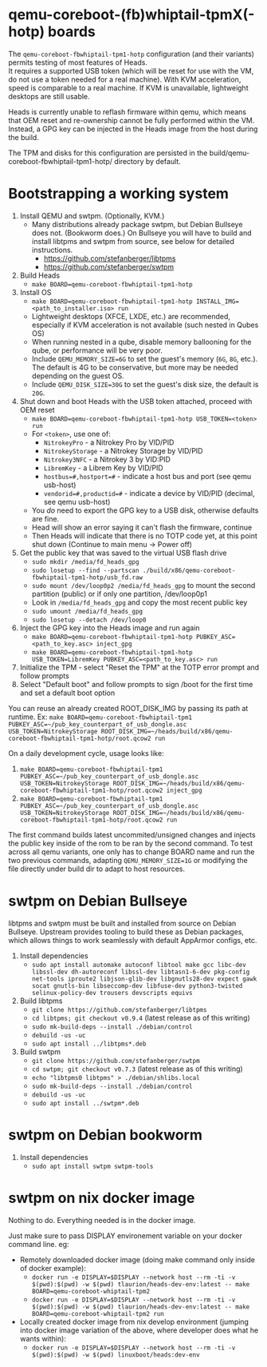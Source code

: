 qemu-coreboot-(fb)whiptail-tpmX(-hotp) boards
===

The `qemu-coreboot-fbwhiptail-tpm1-hotp` configuration (and their variants) permits testing of most features of Heads.  
 It requires a supported USB token (which will be reset for use with the VM, do not use a token needed for a
 real machine).  With KVM acceleration, speed is comparable to a real machine.  If KVM is unavailable,
 lightweight desktops are still usable.

Heads is currently unable to reflash firmware within qemu, which means that OEM reset and re-ownership
 cannot be fully performed within the VM.  Instead, a GPG key can be injected in the Heads image from the
 host during the build.

The TPM and disks for this configuration are persisted in the build/qemu-coreboot-fbwhiptail-tpm1-hotp/ directory by default.

Bootstrapping a working system
===

1. Install QEMU and swtpm.  (Optionally, KVM.)
   * Many distributions already package swtpm, but Debian Bullseye does not.  (Bookworm does.)  On Bullseye you will have to build and install libtpms and swtpm from source, see below for detailed instructions.
     * https://github.com/stefanberger/libtpms
     * https://github.com/stefanberger/swtpm
2. Build Heads
   * `make BOARD=qemu-coreboot-fbwhiptail-tpm1-hotp`
3. Install OS
   * `make BOARD=qemu-coreboot-fbwhiptail-tpm1-hotp INSTALL_IMG=<path_to_installer.iso> run`
   * Lightweight desktops (XFCE, LXDE, etc.) are recommended, especially if KVM acceleration is not available (such nested in Qubes OS)
   * When running nested in a qube, disable memory ballooning for the qube, or performance will be very poor.
   * Include `QEMU_MEMORY_SIZE=6G` to set the guest's memory (`6G`, `8G`, etc.).  The default is 4G to be conservative, but more may be needed depending on the guest OS.
   * Include `QEMU_DISK_SIZE=30G` to set the guest's disk size, the default is `20G`.
4. Shut down and boot Heads with the USB token attached, proceed with OEM reset
   * `make BOARD=qemu-coreboot-fbwhiptail-tpm1-hotp USB_TOKEN=<token> run`
   * For `<token>`, use one of:
     * `NitrokeyPro` - a Nitrokey Pro by VID/PID
     * `NitrokeyStorage` - a Nitrokey Storage by VID/PID
     * `Nitrokey3NFC` - a Nitrokey 3 by VID:PID
     * `LibremKey` - a Librem Key by VID/PID
     * `hostbus=#,hostport=#` - indicate a host bus and port (see qemu usb-host)
     * `vendorid=#,productid=#` - indicate a device by VID/PID (decimal, see qemu usb-host)
   * You _do_ need to export the GPG key to a USB disk, otherwise defaults are fine.
   * Head will show an error saying it can't flash the firmware, continue
   * Then Heads will indicate that there is no TOTP code yet, at this point shut down (Continue to main menu -> Power off)
5. Get the public key that was saved to the virtual USB flash drive
   * `sudo mkdir /media/fd_heads_gpg`
   * `sudo losetup --find --partscan ./build/x86/qemu-coreboot-fbwhiptail-tpm1-hotp/usb_fd.raw`
   * `sudo mount /dev/loop0p2 /media/fd_heads_gpg` to mount the second partition (public) or if only one partition, /dev/loop0p1
   * Look in `/media/fd_heads_gpg` and copy the most recent public key
   * `sudo umount /media/fd_heads_gpg`
   * `sudo losetup --detach /dev/loop0`
6. Inject the GPG key into the Heads image and run again
   * `make BOARD=qemu-coreboot-fbwhiptail-tpm1-hotp PUBKEY_ASC=<path_to_key.asc> inject_gpg`
   * `make BOARD=qemu-coreboot-fbwhiptail-tpm1-hotp USB_TOKEN=LibremKey PUBKEY_ASC=<path_to_key.asc> run`
7. Initialize the TPM - select "Reset the TPM" at the TOTP error prompt and follow prompts
8. Select "Default boot" and follow prompts to sign /boot for the first time and set a default boot option

You can reuse an already created ROOT_DISK_IMG by passing its path at runtime.
Ex: `make BOARD=qemu-coreboot-fbwhiptail-tpm1 PUBKEY_ASC=~/pub_key_counterpart_of_usb_dongle.asc USB_TOKEN=NitrokeyStorage ROOT_DISK_IMG=~/heads/build/x86/qemu-coreboot-fbwhiptail-tpm1-hotp/root.qcow2 run`

On a daily development cycle, usage looks like:
1. `make BOARD=qemu-coreboot-fbwhiptail-tpm1 PUBKEY_ASC=~/pub_key_counterpart_of_usb_dongle.asc USB_TOKEN=NitrokeyStorage ROOT_DISK_IMG=~/heads/build/x86/qemu-coreboot-fbwhiptail-tpm1-hotp/root.qcow2 inject_gpg`
2. `make BOARD=qemu-coreboot-fbwhiptail-tpm1 PUBKEY_ASC=~/pub_key_counterpart_of_usb_dongle.asc USB_TOKEN=NitrokeyStorage ROOT_DISK_IMG=~/heads/build/x86/qemu-coreboot-fbwhiptail-tpm1-hotp/root.qcow2 run`

The first command builds latest uncommited/unsigned changes and injects the public key inside of the rom to be ran by the second command.
To test across all qemu variants, one only has to change BOARD name and run the two previous commands, adapting `QEMU_MEMORY_SIZE=1G` or modifying the file directly under build dir to adapt to host resources.

swtpm on Debian Bullseye
===

libtpms and swtpm must be built and installed from source on Debian Bullseye. Upstream provides tooling to build these as Debian packages, which allows things to work seamlessly with default AppArmor configs, etc.

1. Install dependencies
   * `sudo apt install automake autoconf libtool make gcc libc-dev libssl-dev dh-autoreconf libssl-dev libtasn1-6-dev pkg-config net-tools iproute2 libjson-glib-dev libgnutls28-dev expect gawk socat gnutls-bin libseccomp-dev libfuse-dev python3-twisted selinux-policy-dev trousers devscripts equivs`
2. Build libtpms
   * `git clone https://github.com/stefanberger/libtpms`
   * `cd libtpms; git checkout v0.9.4` (latest release as of this writing)
   * `sudo mk-build-deps --install ./debian/control`
   * `debuild -us -uc`
   * `sudo apt install ../libtpms*.deb`
3. Build swtpm
   * `git clone https://github.com/stefanberger/swtpm`
   * `cd swtpm; git checkout v0.7.3` (latest release as of this writing)
   * `echo "libtpms0 libtpms" > ./debian/shlibs.local`
   * `sudo mk-build-deps --install ./debian/control`
   * `debuild -us -uc`
   * `sudo apt install ../swtpm*.deb`

swtpm on Debian bookworm
===
1. Install dependencies
   * `sudo apt install swtpm swtpm-tools`

swtpm on nix docker image
===
Nothing to do. Everything needed is in the docker image.

Just make sure to pass DISPLAY environement variable on your docker command line. eg:
* Remotely downloaded docker image (doing make command only inside of docker example):
  * `docker run -e DISPLAY=$DISPLAY --network host --rm -ti -v $(pwd):$(pwd) -w $(pwd) tlaurion/heads-dev-env:latest -- make BOARD=qemu-coreboot-whiptail-tpm2`
  * `docker run -e DISPLAY=$DISPLAY --network host --rm -ti -v $(pwd):$(pwd) -w $(pwd) tlaurion/heads-dev-env:latest -- make BOARD=qemu-coreboot-whiptail-tpm2 run`
* Locally created docker image from nix develop environment (jumping into docker image variation of the above, where developer does what he wants within):
  * `docker run -e DISPLAY=$DISPLAY --network host --rm -ti -v $(pwd):$(pwd) -w $(pwd) linuxboot/heads:dev-env`
